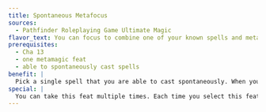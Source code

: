 ```yaml
---
title: Spontaneous Metafocus
sources:
  - Pathfinder Roleplaying Game Ultimate Magic
flavor_text: You can focus to combine one of your known spells and metamagic feats.
prerequisites:
  - Cha 13
  - one metamagic feat
  - able to spontaneously cast spells
benefit: |
  Pick a single spell that you are able to cast spontaneously. When you apply metamagic feats to that spell, you can cast the spell using the normal casting time instead of at the slower casting time.
special: |
  You can take this feat multiple times. Each time you select this feat, choose a new spell that you can cast spontaneously; the feat applies to that spell.
---
```


